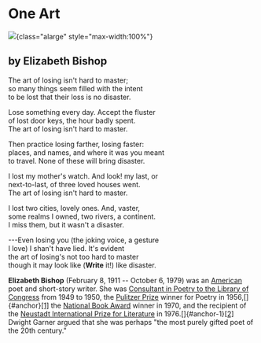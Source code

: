 # One Art

![](bishop.jpg){class="alarge" style="max-width:100%"}

## by Elizabeth Bishop


The art of losing isn't hard to master;\
so many things seem filled with the intent\
to be lost that their loss is no disaster.

Lose something every day. Accept the fluster\
of lost door keys, the hour badly spent.\
The art of losing isn't hard to master.

Then practice losing farther, losing faster:\
places, and names, and where it was you meant\
to travel. None of these will bring disaster.

I lost my mother's watch. And look! my last, or\
next-to-last, of three loved houses went.\
The art of losing isn't hard to master.

I lost two cities, lovely ones. And, vaster,\
some realms I owned, two rivers, a continent.\
I miss them, but it wasn't a disaster.

---Even losing you (the joking voice, a gesture\
I love) I shan't have lied. It's evident\
the art of losing's not too hard to master\
though it may look like (**Write** it!) like disaster.

**Elizabeth Bishop** (February 8, 1911 -- October 6, 1979) was an
[American](https://en.wikipedia.org/wiki/American_people) poet and
short-story writer. She was [Consultant in Poetry to the Library of
Congress](https://en.wikipedia.org/wiki/Consultant_in_Poetry_to_the_Library_of_Congress)
from 1949 to 1950, the [Pulitzer
Prize](https://en.wikipedia.org/wiki/Pulitzer_Prize) winner for Poetry
in
1956,[]{#anchor}[\[1\]](https://en.wikipedia.org/wiki/Elizabeth_Bishop#cite_note-pulitzer-1)
the [National Book
Award](https://en.wikipedia.org/wiki/National_Book_Award) winner in
1970, and the recipient of the [Neustadt International Prize for
Literature](https://en.wikipedia.org/wiki/Neustadt_International_Prize_for_Literature)
in
1976.[]{#anchor-1}[\[2\]](https://en.wikipedia.org/wiki/Elizabeth_Bishop#cite_note-nba1970-2)
Dwight Garner argued that she was perhaps "the most purely gifted poet
of the 20th century."
